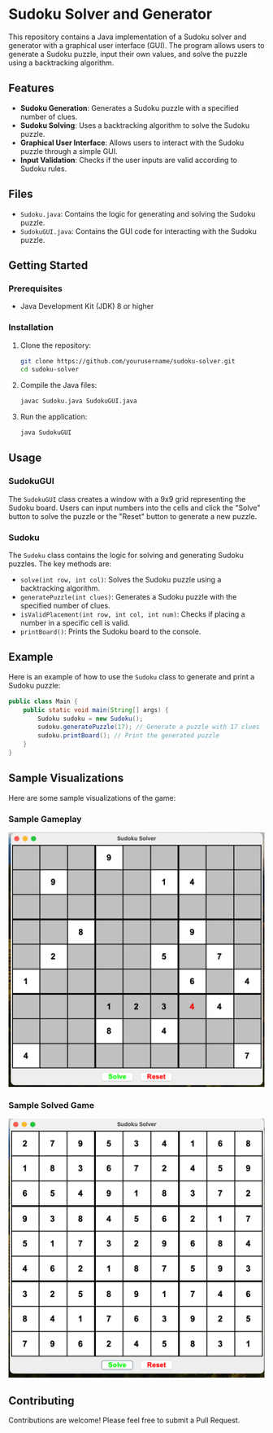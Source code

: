 # Sudoku Solver and Generator

This repository contains a Java implementation of a Sudoku solver and generator with a graphical user interface (GUI). The program allows users to generate a Sudoku puzzle, input their own values, and solve the puzzle using a backtracking algorithm.

## Features

- **Sudoku Generation**: Generates a Sudoku puzzle with a specified number of clues.
- **Sudoku Solving**: Uses a backtracking algorithm to solve the Sudoku puzzle.
- **Graphical User Interface**: Allows users to interact with the Sudoku puzzle through a simple GUI.
- **Input Validation**: Checks if the user inputs are valid according to Sudoku rules.

## Files

- `Sudoku.java`: Contains the logic for generating and solving the Sudoku puzzle.
- `SudokuGUI.java`: Contains the GUI code for interacting with the Sudoku puzzle.

## Getting Started

### Prerequisites

- Java Development Kit (JDK) 8 or higher

### Installation

1. Clone the repository:
   ```sh
   git clone https://github.com/yourusername/sudoku-solver.git
   cd sudoku-solver
   ```

2. Compile the Java files:
   ```sh
   javac Sudoku.java SudokuGUI.java
   ```

3. Run the application:
   ```sh
   java SudokuGUI
   ```

## Usage

### SudokuGUI

The `SudokuGUI` class creates a window with a 9x9 grid representing the Sudoku board. Users can input numbers into the cells and click the "Solve" button to solve the puzzle or the "Reset" button to generate a new puzzle.

### Sudoku

The `Sudoku` class contains the logic for solving and generating Sudoku puzzles. The key methods are:

- `solve(int row, int col)`: Solves the Sudoku puzzle using a backtracking algorithm.
- `generatePuzzle(int clues)`: Generates a Sudoku puzzle with the specified number of clues.
- `isValidPlacement(int row, int col, int num)`: Checks if placing a number in a specific cell is valid.
- `printBoard()`: Prints the Sudoku board to the console.

## Example

Here is an example of how to use the `Sudoku` class to generate and print a Sudoku puzzle:

```java
public class Main {
    public static void main(String[] args) {
        Sudoku sudoku = new Sudoku();
        sudoku.generatePuzzle(17); // Generate a puzzle with 17 clues
        sudoku.printBoard(); // Print the generated puzzle
    }
}
```


## Sample Visualizations
Here are some sample visualizations of the game:

### Sample Gameplay
![Distribution of Housing Prices](SampleGame.png)

### Sample Solved Game
![Median Income vs. Median House Value](SampleSolve.png)


## Contributing

Contributions are welcome! Please feel free to submit a Pull Request.
